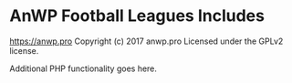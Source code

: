 # AnWP Football Leagues Includes #
https://anwp.pro
Copyright (c) 2017 anwp.pro
Licensed under the GPLv2 license.

Additional PHP functionality goes here.
